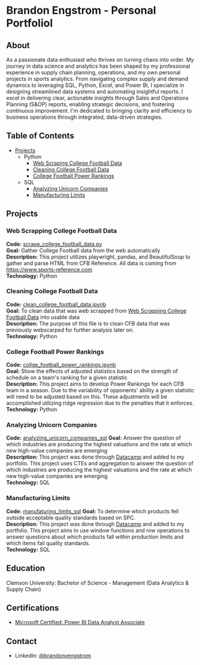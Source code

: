 # Brandon Engstrom - Personal Portfoliol

## About 

As a passionate data enthusiast who thrives on turning chaos into order. My journey in data science and analytics has been shaped by my professional experience in supply chain planning, operations, and my own personal projects in sports analytics. From navigating complex supply and demand dynamics to leveraging SQL, Python, Excel, and Power BI, I specialize in designing streamlined data systems and automating insightful reports. I excel in delivering clear, actionable insights through Sales and Operations Planning (S&OP) reports, enabling strategic decisions, and fostering continuous improvement. I'm dedicated to bringing clarity and efficiency to business operations through integrated, data-driven strategies.

## Table of Contents
  - [Projects](#Projects)
    - Python
      - [Web Scraping College Football Data](#Web-Scrapping-College-Football-Data)
      - [Cleaning College Football Data](#Cleaning-College-Football-Data)
      - [College Football Power Rankings](#College-Football-Power-Rankings)
    - SQL
      - [Analyzing Unicorn Companies](#Analyzing-Unicorn-Companies)
      - [Manufacturing Limits](#Manufacturing-Limits)

## Projects

### Web Scrapping College Football Data
**Code:** [scrape_college_football_data.py](https://github.com/brandonvengstrom/personal_portfolio/blob/main/scrape_college_football_data.py)  
**Goal:** Gather College Football data from the web automatically   
**Description:** This project utilizes playwright, pandas, and BeautifulSoup to gather and parse HTML from CFB Reference. All data is coming from https://www.sports-reference.com  
**Technology:** Python

### Cleaning College Football Data

**Code:** [clean_college_football_data.ipynb](https://github.com/brandonvengstrom/personal_portfolio/blob/main/clean_college_football_data.ipynb)  
**Goal:** To clean data that was web scrapped from [Web Scrapping College Football Data](#Web-Scrapping-College-Football-Data) into usable data   
**Description:** The purpose of this file is to clean CFB data that was previously webscarped for further analysis later on.  
**Technology:** Python

### College Football Power Rankings

**Code:** [collge_football_power_rankings.ipynb](https://github.com/brandonvengstrom/personal_portfolio/blob/main/college_football_power_rankings.ipynb)  
**Goal:** Show the effects of adjusted statistics based on the strength of schedule on a team's ranking for a given statistic  
**Description:** This project aims to develop Power Rankings for each CFB team in a season. Due to the variability of opponents' ability a given statistic will need to be adjusted based on this. These adjustments will be accomplished utilizing ridge regression due to the penalties that it enforces.  
**Technology:** Python

### Analyzing Unicorn Companies

**Code:** [analyzing_unicorn_companies_sql](https://github.com/brandonvengstrom/personal_portfolio/blob/main/analyzing_unicorn_companies_sql.sql) 
**Goal:** Answer the question of which industries are producing the highest valuations and the rate at which new high-value companies are emerging  
**Description:** This project was done through [Datacamp](https://app.datacamp.com/) and added to my portfolio. This project uses CTEs and aggregation to answer the question of which industries are producing the highest valuations and the rate at which new high-value companies are emerging.  
**Technology:** SQL  

### Manufacturing Limits
**Code:** [manufaturing_limits_sql](https://github.com/brandonvengstrom/personal_portfolio/blob/main/manufaturing_limits_sql.sql)
**Goal:** To determine which products fell outside acceptable quality standards based on SPC.   
**Description:** This project was done through [Datacamp](https://app.datacamp.com/) and added to my portfolio. This project aims to use window functions and row operations to answer questions about which products fall within production limits and which items fail quality standards.   
**Technology:** SQL  

## Education
Clemson University: Bachelor of Science - Management (Data Analytics & Supply Chain)

## Certifications 
  - [Microsoft Certified: Power BI Data Analyst Associate](https://learn.microsoft.com/en-us/users/brandonengstrom-8252/transcript/deqzoa2l355np54)

## Contact
  - LinkedIn: [@brandonvengstrom](https://www.linkedin.com/in/brandonvengstrom/)

